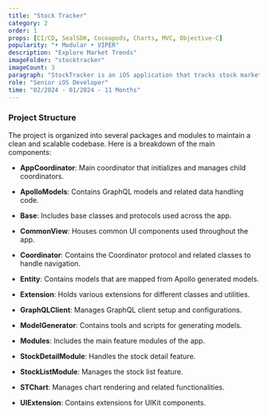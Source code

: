 ```yaml
---
title: "Stock Tracker"
category: 2
order: 1
props: [CI/CD, SealSDK, Cocoapods, Charts, MVC, Objective-C]
popularity: "• Modular • VIPER"
description: "Explore Market Trends"
imageFolder: "stocktracker"
imageCount: 3
paragraph: "StockTracker is an iOS application that tracks stock market data and provides detailed visualizations. The app is built using Swift and employs the MVVM-C (Model-View-ViewModel-Coordinator) architectural pattern. It utilizes GraphQL for data fetching and integrates with various modules to display stock information."
role: "Senior iOS Developer"
time: "02/2024 - 01/2024 - 11 Months"
---
```


### Project Structure

The project is organized into several packages and modules to maintain a clean and scalable codebase. Here is a breakdown of the main components:

- **AppCoordinator**: Main coordinator that initializes and manages child coordinators.

- **ApolloModels**: Contains GraphQL models and related data handling code.

- **Base**: Includes base classes and protocols used across the app.

- **CommonView**: Houses common UI components used throughout the app.

- **Coordinator**: Contains the Coordinator protocol and related classes to handle navigation.

- **Entity**: Contains models that are mapped from Apollo generated models.

- **Extension**: Holds various extensions for different classes and utilities.

- **GraphQLClient**: Manages GraphQL client setup and configurations.

- **ModelGenerator**: Contains tools and scripts for generating models.

- **Modules**: Includes the main feature modules of the app.

- **StockDetailModule**: Handles the stock detail feature.

- **StockListModule**: Manages the stock list feature.

- **STChart**: Manages chart rendering and related functionalities.

- **UIExtension**: Contains extensions for UIKit components.